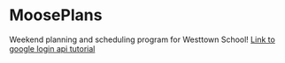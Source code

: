 # MoosePlans
Weekend planning and scheduling program for Westtown School!
[Link to google login api tutorial](https://github.com/theloosygoose/2019_WebDevelopment_GoogleLoginAPI)
